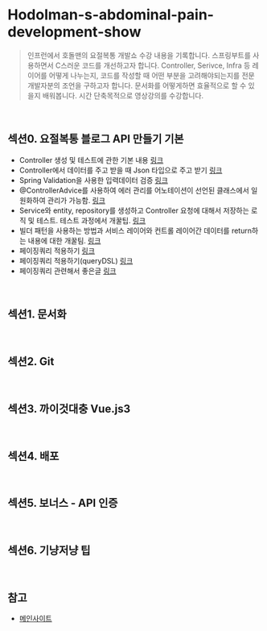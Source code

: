 # Hodolman-s-abdominal-pain-development-show

> 인프런에서 호돌맨의 요절복통 개발쇼 수강 내용을 기록합니다.
> 스프링부트를 사용하면서 C스러운 코드를 개선하고자 합니다.
> Controller, Serivce, Infra 등 레이어를 어떻게 나누는지, 코드를 작성할 때 어떤 부분을 고려해야되는지를 전문 개발자분의 조언을 구하고자 합니다.
> 문서화를 어떻게하면 효율적으로 할 수 있을지 배워봅니다.
> 시간 단축목적으로 영상강의를 수강합니다.


<br/>

##  섹션0. 요절복통 블로그 API 만들기 기본
- Controller 생성 및 테스트에 관한 기본 내용 [링크](https://github.com/t0e8r1r4y/Hodolman-s-abdominal-pain-development-show/pull/2)
- Controller에서 데이터를 주고 받을 때 Json 타입으로 주고 받기 [링크](https://github.com/t0e8r1r4y/Hodolman-s-abdominal-pain-development-show/pull/4)
- Spring Validation을 사용한 입력데이터 검증 [링크](https://github.com/t0e8r1r4y/Hodolman-s-abdominal-pain-development-show/pull/6)
- @ControllerAdvice를 사용하여 에러 관리를 어노테이션이 선언된 클래스에서 일원화하여 관리가 가능함. [링크](https://github.com/t0e8r1r4y/Hodolman-s-abdominal-pain-development-show/pull/8)
- Service와 entity, repository를 생성하고 Controller 요청에 대해서 저장하는 로직 및 테스트. 테스트 과정에서  개꿀팁. [링크](https://github.com/t0e8r1r4y/Hodolman-s-abdominal-pain-development-show/pull/10)
- 빌더 패턴을 사용하는 방법과 서비스 레이어와 컨트롤 레이어간 데이터를 return하는 내용에 대한 개꿀팀. [링크](https://github.com/t0e8r1r4y/Hodolman-s-abdominal-pain-development-show/pull/12)
- 페이징쿼리 적용하기 [링크](https://github.com/t0e8r1r4y/Hodolman-s-abdominal-pain-development-show/pull/20)
- 페이징쿼리 적용하기(queryDSL) [링크](https://github.com/t0e8r1r4y/Hodolman-s-abdominal-pain-development-show/pull/22)
- 페이징쿼리 관련해서 좋은글 [링크](https://ict-nroo.tistory.com/117)

<br/>

## 섹션1. 문서화

<br/>

## 섹션2. Git

<br/>

## 섹션3. 까이것대충 Vue.js3

<br/>


## 섹션4. 배포

<br/>

## 섹션5. 보너스 - API 인증

<br/>

## 섹션6. 기냥저냥 팁


<br/>

## 참고
- [메인사이트](https://www.inflearn.com/course/%ED%98%B8%EB%8F%8C%EB%A7%A8-%EC%9A%94%EC%A0%88%EB%B3%B5%ED%86%B5-%EA%B0%9C%EB%B0%9C%EC%87%BC#reviews)

